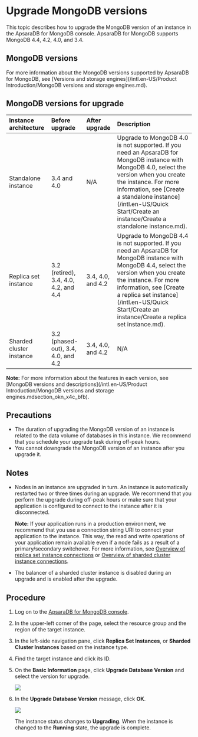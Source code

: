 # Upgrade MongoDB versions

This topic describes how to upgrade the MongoDB version of an instance in the ApsaraDB for MongoDB console. ApsaraDB for MongoDB supports MongoDB 4.4, 4.2, 4.0, and 3.4.

## MongoDB versions

For more information about the MongoDB versions supported by ApsaraDB for MongoDB, see [Versions and storage engines](/intl.en-US/Product Introduction/MongoDB versions and storage engines.md).

## MongoDB versions for upgrade

|Instance architecture|Before upgrade|After upgrade|Description|
|:--------------------|:-------------|:------------|:----------|
|Standalone instance|3.4 and 4.0|N/A|Upgrade to MongoDB 4.0 is not supported. If you need an ApsaraDB for MongoDB instance with MongoDB 4.0, select the version when you create the instance. For more information, see [Create a standalone instance](/intl.en-US/Quick Start/Create an instance/Create a standalone instance.md).|
|Replica set instance|3.2 \(retired\), 3.4, 4.0, 4.2, and 4.4|3.4, 4.0, and 4.2|Upgrade to MongoDB 4.4 is not supported. If you need an ApsaraDB for MongoDB instance with MongoDB 4.4, select the version when you create the instance. For more information, see [Create a replica set instance](/intl.en-US/Quick Start/Create an instance/Create a replica set instance.md).|
|Sharded cluster instance|3.2 \(phased-out\), 3.4, 4.0, and 4.2|3.4, 4.0, and 4.2|N/A|

**Note:** For more information about the features in each version, see [MongoDB versions and descriptions](/intl.en-US/Product Introduction/MongoDB versions and storage engines.mdsection_okn_x4c_bfb).

## Precautions

-   The duration of upgrading the MongoDB version of an instance is related to the data volume of databases in this instance. We recommend that you schedule your upgrade task during off-peak hours.
-   You cannot downgrade the MongoDB version of an instance after you upgrade it.

## Notes

-   Nodes in an instance are upgraded in turn. An instance is automatically restarted two or three times during an upgrade. We recommend that you perform the upgrade during off-peak hours or make sure that your application is configured to connect to the instance after it is disconnected.

    **Note:** If your application runs in a production environment, we recommend that you use a connection string URI to connect your application to the instance. This way, the read and write operations of your application remain available even if a node fails as a result of a primary/secondary switchover. For more information, see [Overview of replica set instance connections]() or [Overview of sharded cluster instance connections]().

-   The balancer of a sharded cluster instance is disabled during an upgrade and is enabled after the upgrade.

## Procedure

1.  Log on to the [ApsaraDB for MongoDB console](https://mongodb.console.aliyun.com/).

2.  In the upper-left corner of the page, select the resource group and the region of the target instance.

3.  In the left-side navigation pane, click **Replica Set Instances**, or **Sharded Cluster Instances** based on the instance type.

4.  Find the target instance and click its ID.

5.  On the **Basic Information** page, click **Upgrade Database Version** and select the version for upgrade.

    ![](https://static-aliyun-doc.oss-accelerate.aliyuncs.com/assets/img/en-US/6735298951/p21044.png)

6.  In the **Upgrade Database Version** message, click **OK**.

    ![](https://static-aliyun-doc.oss-accelerate.aliyuncs.com/assets/img/en-US/6735298951/p21045.png)

    The instance status changes to **Upgrading**. When the instance is changed to the **Running** state, the upgrade is complete.


